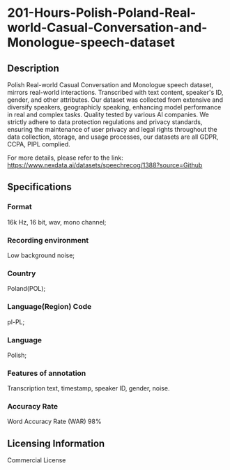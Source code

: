 # 201-Hours-Polish-Poland-Real-world-Casual-Conversation-and-Monologue-speech-dataset


## Description
Polish Real-world Casual Conversation and Monologue speech dataset, mirrors real-world interactions. Transcribed with text content, speaker's ID, gender, and other attributes. Our dataset was collected from extensive and diversify speakers, geographicly speaking, enhancing model performance in real and complex tasks. Quality tested by various AI companies. We strictly adhere to data protection regulations and privacy standards, ensuring the maintenance of user privacy and legal rights throughout the data collection, storage, and usage processes, our datasets are all GDPR, CCPA, PIPL complied.

For more details, please refer to the link: https://www.nexdata.ai/datasets/speechrecog/1388?source=Github

## Specifications
### Format
16k Hz, 16 bit, wav, mono channel;
### Recording environment
Low background noise;
### Country
Poland(POL);
### Language(Region) Code
pl-PL;
### Language
Polish;
### Features of annotation
Transcription text, timestamp, speaker ID, gender, noise.
### Accuracy Rate
Word Accuracy Rate (WAR) 98%

## Licensing Information
Commercial License










